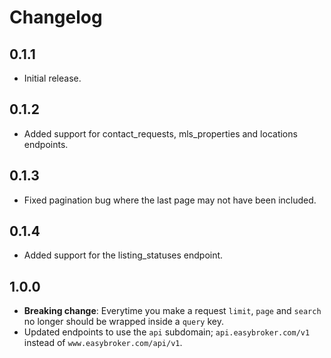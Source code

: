 # Changelog

## 0.1.1
* Initial release.

## 0.1.2
* Added support for contact_requests, mls_properties and locations endpoints.

## 0.1.3
* Fixed pagination bug where the last page may not have been included.

## 0.1.4
* Added support for the listing_statuses endpoint.

## 1.0.0
* **Breaking change**: Everytime you make a request `limit`, `page` and `search` no longer should be wrapped inside a `query` key.
* Updated endpoints to use the `api` subdomain; `api.easybroker.com/v1` instead of `www.easybroker.com/api/v1`.
